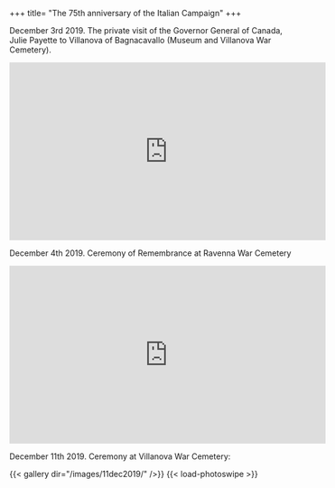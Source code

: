 +++
title= "The 75th anniversary of the Italian Campaign"
+++



December 3rd 2019. The private visit of the Governor General of Canada, Julie Payette to Villanova of Bagnacavallo (Museum and Villanova War Cemetery).

<iframe width="560" height="315" src="https://www.youtube.com/embed/PBndcZFcptY" frameborder="0" allow="accelerometer; autoplay; encrypted-media; gyroscope; picture-in-picture" allowfullscreen></iframe>

<br>


December 4th 2019. Ceremony of Remembrance at Ravenna War Cemetery

<iframe width="560" height="315" src="https://www.youtube.com/embed/UV_VMqprejw" title="YouTube video player" frameborder="0" allow="accelerometer; autoplay; clipboard-write; encrypted-media; gyroscope; picture-in-picture" allowfullscreen></iframe>

<br>

December 11th 2019. Ceremony at Villanova War Cemetery:

{{< gallery dir="/images/11dec2019/" />}} {{< load-photoswipe >}}